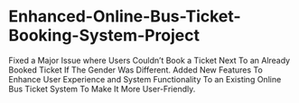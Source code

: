 # Enhanced-Online-Bus-Ticket-Booking-System-Project
Fixed a Major Issue where Users Couldn’t Book a Ticket Next To an Already Booked Ticket If The Gender Was Different. Added New Features To Enhance User Experience and System Functionality To an Existing Online Bus Ticket System To Make It More User-Friendly.
